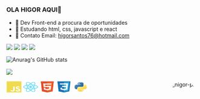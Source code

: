 ### OLA HIGOR AQUI👋



- 🔭 Dev Front-end a procura de  oportunidades
- 🌱 Estudando html, css, javascript e react 
- 💬 Contato Email: higorsantos76@hotmail.com 


<div> 

  <a href="https://www.instagram.com/higor_nerees/)" target="_blank"><img src="https://img.shields.io/badge/-Instagram-%23E4405F?style=for-the-badge&logo=instagram&logoColor=white" target="_blank"></a>
 <a href="https://discordgg/wagxzStdcR" target="_blank"><img src="https://img.shields.io/badge/Discord-7289DA?style=for-the-badge&logo=discord&logoColor=white" target="_blank"></a> 
  <a href = "higorsantos76@hotmail.com"><img src="https://img.shields.io/badge/-Gmail-%23333?style=for-the-badge&logo=gmail&logoColor=white" target="_blank"></a>
  <a href="https://www.linkedin.com/in/higor-neres-84b334226/" target="_blank"><img src="https://img.shields.io/badge/-LinkedIn-%230077B5?style=for-the-badge&logo=linkedin&logoColor=white" target="_blank"></a> 
  
</div>

![Anurag's GitHub stats](https://github-readme-stats.vercel.app/api?username=higorsantos76&show_icons=true)

<a href="https://github.com/higorsantos76/github-readme-stats">
  <img align="center" src="https://github-readme-stats.vercel.app/api/pin/?username=higorsantos76&repo=github-readme-stats" />
</a>



<div style="display: inline_block"><br>
  <img align="center" alt="higor-Js" height="30" width="40" src="https://raw.githubusercontent.com/devicons/devicon/master/icons/javascript/javascript-plain.svg">
  <img align="center" alt="higor-React" height="30" width="40" src="https://raw.githubusercontent.com/devicons/devicon/master/icons/react/react-original.svg">
  <img align="center" alt="higor-HTML" height="30" width="40" src="https://raw.githubusercontent.com/devicons/devicon/master/icons/html5/html5-original.svg">
  <img align="center" alt="higor-CSS" height="30" width="40" src="https://raw.githubusercontent.com/devicons/devicon/master/icons/css3/css3-original.svg">
  <img align="center" alt="higor-Python" height="30" width="40" src="https://raw.githubusercontent.com/devicons/devicon/master/icons/python/python-original.svg">

  <img align="right" alt="higor-pic" height="150" style="border-radius:50px;" src="https://i.pinimg.com/originals/b5/32/67/b53267023f6490aa188a22b9eae92045.jpg">
</div>




